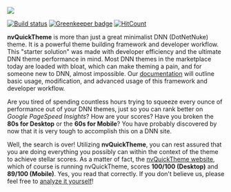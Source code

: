 [![](https://nvquicktheme.nvisionative.com/portals/0/nvQuickTheme_logo.png)](https://nvquicktheme.nvisionative.com)

[![Build status](https://nvisionative.visualstudio.com/nvQuickTheme/_apis/build/status/nvQuickTheme-Node.js%20With%20gulp-CI)](https://nvisionative.visualstudio.com/nvQuickTheme/_build/latest?definitionId=1) [![Greenkeeper badge](https://badges.greenkeeper.io/nvisionative/nvQuickTheme.svg)](https://greenkeeper.io/) [![HitCount](http://hits.dwyl.io/nvisionative/nvQuickTheme.svg)](http://hits.dwyl.io/nvisionative/nvQuickTheme)

**nvQuickTheme** is more than just a great minimalist DNN (DotNetNuke) theme.  It is a powerful theme building framework and developer workflow.  This "starter solution" was made with developer efficiency and the ultimate DNN theme performance in mind.  Most DNN themes in the marketplace today are loaded with bloat, which can make theming a pain, and for someone new to DNN, almost impossible.  Our [documentation](https://nvisionative.github.io/nvQuickTheme/) will outline basic usage, modification, and advanced usage of this framework and developer workflow.

Are you tired of spending countless hours trying to squeeze every ounce of performance out of your DNN themes, just so you can rank better on *Google PageSpeed Insights*?  How are your scores?  Have you broken the **80s for Desktop** or the **60s for Mobile**?  You have probably discovered by now that it is very tough to accomplish this on a DNN site.  

Well, the search is over!  Utilizing **nvQuickTheme**, you can rest assured that you are doing everything you possibly can within the context of the theme to achieve stellar scores.  As a matter of fact, the [nvQuickTheme website](http://www.nvquicktheme.com), which of course is running nvQuickTheme, scores **100/100 (Desktop)** and **89/100 (Mobile)**.  Yes, you read that correctly.  If you don't believe us, please feel free to [analyze it yourself](https://developers.google.com/speed/pagespeed/insights/?url=http%3A%2F%2Fwww.nvquicktheme.com%2F&tab=desktop)!
